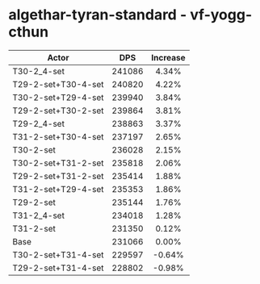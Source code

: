 # algethar-tyran-standard - vf-yogg-cthun
| Actor | DPS | Increase |
|---|:---:|:---:|
|T30-2_4-set|241086|4.34%|
|T29-2-set+T30-4-set|240820|4.22%|
|T30-2-set+T29-4-set|239940|3.84%|
|T29-2-set+T30-2-set|239864|3.81%|
|T29-2_4-set|238863|3.37%|
|T31-2-set+T30-4-set|237197|2.65%|
|T30-2-set|236028|2.15%|
|T30-2-set+T31-2-set|235818|2.06%|
|T29-2-set+T31-2-set|235414|1.88%|
|T31-2-set+T29-4-set|235353|1.86%|
|T29-2-set|235144|1.76%|
|T31-2_4-set|234018|1.28%|
|T31-2-set|231350|0.12%|
|Base|231066|0.00%|
|T30-2-set+T31-4-set|229597|-0.64%|
|T29-2-set+T31-4-set|228802|-0.98%|
